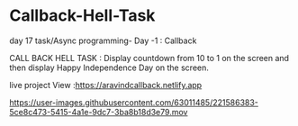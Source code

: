 # Callback-Hell-Task
day 17 task/Async programming- Day -1 : Callback 



CALL BACK HELL TASK :
Display countdown from 10 to 1 on the screen and then display Happy Independence Day on the screen.

live project View :https://aravindcallback.netlify.app



https://user-images.githubusercontent.com/63011485/221586383-5ce8c473-5415-4a1e-9dc7-3ba8b18d3e79.mov


